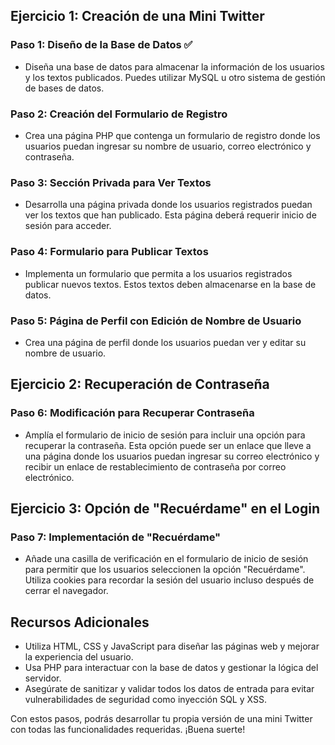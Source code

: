 ## Ejercicio 1: Creación de una Mini Twitter

### Paso 1: Diseño de la Base de Datos ✅

- Diseña una base de datos para almacenar la información de los usuarios y los textos publicados. Puedes utilizar MySQL u otro sistema de gestión de bases de datos.

### Paso 2: Creación del Formulario de Registro

- Crea una página PHP que contenga un formulario de registro donde los usuarios puedan ingresar su nombre de usuario, correo electrónico y contraseña.

### Paso 3: Sección Privada para Ver Textos

- Desarrolla una página privada donde los usuarios registrados puedan ver los textos que han publicado. Esta página deberá requerir inicio de sesión para acceder.

### Paso 4: Formulario para Publicar Textos

- Implementa un formulario que permita a los usuarios registrados publicar nuevos textos. Estos textos deben almacenarse en la base de datos.

### Paso 5: Página de Perfil con Edición de Nombre de Usuario

- Crea una página de perfil donde los usuarios puedan ver y editar su nombre de usuario.

## Ejercicio 2: Recuperación de Contraseña

### Paso 6: Modificación para Recuperar Contraseña

- Amplía el formulario de inicio de sesión para incluir una opción para recuperar la contraseña. Esta opción puede ser un enlace que lleve a una página donde los usuarios puedan ingresar su correo electrónico y recibir un enlace de restablecimiento de contraseña por correo electrónico.

## Ejercicio 3: Opción de "Recuérdame" en el Login

### Paso 7: Implementación de "Recuérdame"

- Añade una casilla de verificación en el formulario de inicio de sesión para permitir que los usuarios seleccionen la opción "Recuérdame". Utiliza cookies para recordar la sesión del usuario incluso después de cerrar el navegador.

## Recursos Adicionales

- Utiliza HTML, CSS y JavaScript para diseñar las páginas web y mejorar la experiencia del usuario.
- Usa PHP para interactuar con la base de datos y gestionar la lógica del servidor.
- Asegúrate de sanitizar y validar todos los datos de entrada para evitar vulnerabilidades de seguridad como inyección SQL y XSS.

Con estos pasos, podrás desarrollar tu propia versión de una mini Twitter con todas las funcionalidades requeridas. ¡Buena suerte!
